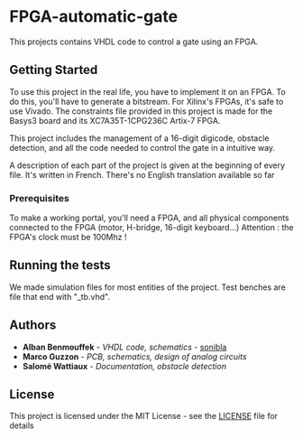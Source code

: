 # FPGA-automatic-gate

This projects contains VHDL code to control a gate using an FPGA.

## Getting Started

To use this project in the real life, you have to implement it on an FPGA. To do this, you'll have to generate a bitstream. For Xilinx's FPGAs, it's safe to use Vivado.
The constraints file provided in this project is made for the Basys3 board and its XC7A35T-1CPG236C Artix-7 FPGA.

This project includes the management of a 16-digit digicode, obstacle detection, and all the code needed to control the gate in a intuitive way.

A description of each part of the project is given at the beginning of every file. It's written in French. There's no English translation available so far

### Prerequisites

To make a working portal, you'll need a FPGA, and all physical components connected to the FPGA (motor, H-bridge, 16-digit keyboard...)
Attention : the FPGA's clock must be 100Mhz !

## Running the tests

We made simulation files for most entities of the project. Test benches are file that end with "_tb.vhd".

## Authors

* **Alban Benmouffek** - *VHDL code, schematics* - [sonibla](https://github.com/sonibla)
* **Marco Guzzon** - *PCB, schematics, design of analog circuits*
* **Salomé Wattiaux** - *Documentation, obstacle detection*

## License

This project is licensed under the MIT License - see the [LICENSE](LICENSE) file for details

